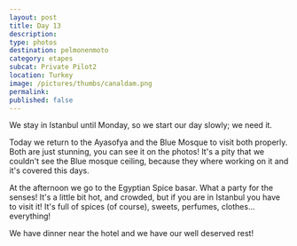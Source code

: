 ```yaml
---
layout: post
title: Day 13
description: 
type: photos
destination: pelmonenmoto
category: etapes
subcat: Private Pilot2
location: Turkey
image: /pictures/thumbs/canaldam.png
permalink: 
published: false
---
```


We stay in Istanbul until Monday, so we start our day slowly; we need it. 

Today we return to the Ayasofya and the Blue Mosque to visit both properly.  Both are just stunning, you can see it on the photos! It's a pity that we couldn't see the Blue mosque ceiling, because they where working on it and it's covered this days. 

At the afternoon we go to the Egyptian Spice basar. What a party for the senses! It's a little bit hot, and crowded, but if you are in Istanbul you have to visit it! It's full of spices (of course), sweets, perfumes, clothes... everything!

We have dinner near the hotel and we have our well deserved rest!


